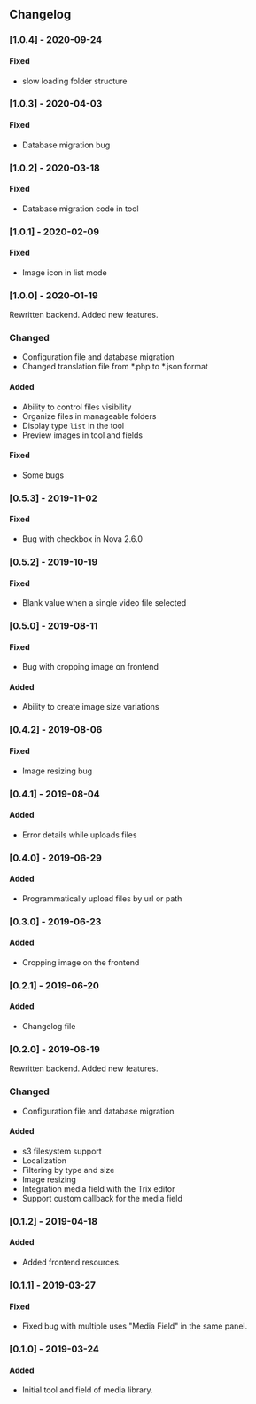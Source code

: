 ## Changelog

### [1.0.4] - 2020-09-24
#### Fixed
- slow loading folder structure

### [1.0.3] - 2020-04-03
#### Fixed
- Database migration bug

### [1.0.2] - 2020-03-18
#### Fixed
- Database migration code in tool

### [1.0.1] - 2020-02-09
#### Fixed
- Image icon in list mode

### [1.0.0] - 2020-01-19
Rewritten backend. Added new features.

### Changed
- Configuration file and database migration
- Changed translation file from *.php to *.json format

#### Added
- Ability to control files visibility
- Organize files in manageable folders
- Display type `list` in the tool
- Preview images in tool and fields 

#### Fixed
- Some bugs

### [0.5.3] - 2019-11-02
#### Fixed
- Bug with checkbox in Nova 2.6.0

### [0.5.2] - 2019-10-19
#### Fixed
- Blank value when a single video file selected

### [0.5.0] - 2019-08-11
#### Fixed
- Bug with cropping image on frontend 

#### Added
- Ability to create image size variations

### [0.4.2] - 2019-08-06
#### Fixed
- Image resizing bug

### [0.4.1] - 2019-08-04
#### Added
- Error details while uploads files

### [0.4.0] - 2019-06-29
#### Added
- Programmatically upload files by url or path

### [0.3.0] - 2019-06-23
#### Added
- Cropping image on the frontend

### [0.2.1] - 2019-06-20
#### Added
- Changelog file

### [0.2.0] - 2019-06-19
Rewritten backend. Added new features.

### Changed
- Configuration file and database migration

#### Added
- s3 filesystem support
- Localization
- Filtering by type and size
- Image resizing
- Integration media field with the Trix editor
- Support custom callback for the media field

### [0.1.2] - 2019-04-18
#### Added
- Added frontend resources.

### [0.1.1] - 2019-03-27
#### Fixed
- Fixed bug with multiple uses "Media Field" in the same panel.

### [0.1.0] - 2019-03-24
#### Added
- Initial tool and field of media library.
